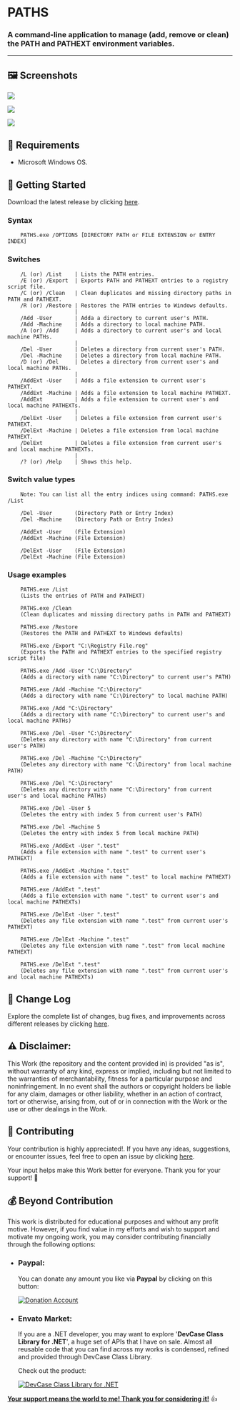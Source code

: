 <!-- Common Project Tags:
command-line 
console-applications 
dotnet 
netframework 
netframework48 
tool 
tools 
vbnet 
visualstudio 
windows 
windows-app 
windows-application 
windows-applications 
 -->

# PATHS

### A command-line application to manage (add, remove or clean) the PATH and PATHEXT environment variables.

------------------

## 🖼️ Screenshots

![](Images/PATHS%2001.png)

![](Images/PATHS%2002.png)

![](Images/PATHS%2003.png)

## 📝 Requirements

- Microsoft Windows OS.

## 🤖 Getting Started

Download the latest release by clicking [here](https://github.com/ElektroStudios/PATHS-a-command-line-app-to-manage-PATH-environment/releases/latest).

### Syntax

        PATHS.exe /OPTIONS [DIRECTORY PATH or FILE EXTENSION or ENTRY INDEX]

### Switches

        /L (or) /List    | Lists the PATH entries.
        /E (or) /Export  | Exports PATH and PATHEXT entries to a registry script file.
        /C (or) /Clean   | Clean duplicates and missing directory paths in PATH and PATHEXT.
        /R (or) /Restore | Restores the PATH entries to Windows defaults.
                         |
        /Add -User       | Adda a directory to current user's PATH.
        /Add -Machine    | Adds a directory to local machine PATH.
        /A (or) /Add     | Adds a directory to current user's and local machine PATHs.
                         |
        /Del -User       | Deletes a directory from current user's PATH.
        /Del -Machine    | Deletes a directory from local machine PATH.
        /D (or) /Del     | Deletes a directory from current user's and local machine PATHs.
                         |
        /AddExt -User    | Adds a file extension to current user's PATHEXT.
        /AddExt -Machine | Adds a file extension to local machine PATHEXT.
        /AddExt          | Adds a file extension to current user's and local machine PATHEXTs.
                         |
        /DelExt -User    | Deletes a file extension from current user's PATHEXT.
        /DelExt -Machine | Deletes a file extension from local machine PATHEXT.
        /DelExt          | Deletes a file extension from current user's and local machine PATHEXTs.
                         |
        /? (or) /Help    | Shows this help.

### Switch value types

        Note: You can list all the entry indices using command: PATHS.exe /List

        /Del -User       (Directory Path or Entry Index)
        /Del -Machine    (Directory Path or Entry Index)

        /AddExt -User    (File Extension)
        /AddExt -Machine (File Extension)

        /DelExt -User    (File Extension)
        /DelExt -Machine (File Extension)

### Usage examples

        PATHS.exe /List
        (Lists the entries of PATH and PATHEXT)

        PATHS.exe /Clean
        (Clean duplicates and missing directory paths in PATH and PATHEXT)

        PATHS.exe /Restore
        (Restores the PATH and PATHEXT to Windows defaults)

        PATHS.exe /Export "C:\Registry File.reg"
        (Exports the PATH and PATHEXT entries to the specified registry script file)

        PATHS.exe /Add -User "C:\Directory"
        (Adds a directory with name "C:\Directory" to current user's PATH)

        PATHS.exe /Add -Machine "C:\Directory"
        (Adds a directory with name "C:\Directory" to local machine PATH)

        PATHS.exe /Add "C:\Directory"
        (Adds a directory with name "C:\Directory" to current user's and local machine PATHs)

        PATHS.exe /Del -User "C:\Directory"
        (Deletes any directory with name "C:\Directory" from current user's PATH)

        PATHS.exe /Del -Machine "C:\Directory"
        (Deletes any directory with name "C:\Directory" from local machine PATH)

        PATHS.exe /Del "C:\Directory"
        (Deletes any directory with name "C:\Directory" from current user's and local machine PATHs)

        PATHS.exe /Del -User 5
        (Deletes the entry with index 5 from current user's PATH)

        PATHS.exe /Del -Machine 5
        (Deletes the entry with index 5 from local machine PATH)

        PATHS.exe /AddExt -User ".test"
        (Adds a file extension with name ".test" to current user's PATHEXT)

        PATHS.exe /AddExt -Machine ".test"
        (Adds a file extension with name ".test" to local machine PATHEXT)

        PATHS.exe /AddExt ".test"
        (Adds a file extension with name ".test" to current user's and local machine PATHEXTs)

        PATHS.exe /DelExt -User ".test"
        (Deletes any file extension with name ".test" from current user's PATHEXT)

        PATHS.exe /DelExt -Machine ".test"
        (Deletes any file extension with name ".test" from local machine PATHEXT)

        PATHS.exe /DelExt ".test"
        (Deletes any file extension with name ".test" from current user's and local machine PATHEXTs)

## 🔄 Change Log

Explore the complete list of changes, bug fixes, and improvements across different releases by clicking [here](/Docs/CHANGELOG.md).

## ⚠️ Disclaimer:

This Work (the repository and the content provided in) is provided "as is", without warranty of any kind, express or implied, including but not limited to the warranties of merchantability, fitness for a particular purpose and noninfringement. In no event shall the authors or copyright holders be liable for any claim, damages or other liability, whether in an action of contract, tort or otherwise, arising from, out of or in connection with the Work or the use or other dealings in the Work.

## 💪 Contributing

Your contribution is highly appreciated!. If you have any ideas, suggestions, or encounter issues, feel free to open an issue by clicking [here](https://github.com/ElektroStudios/PATHS-a-command-line-app-to-manage-PATH-environment/issues/new/choose). 

Your input helps make this Work better for everyone. Thank you for your support! 🚀

## 💰 Beyond Contribution 

This work is distributed for educational purposes and without any profit motive. However, if you find value in my efforts and wish to support and motivate my ongoing work, you may consider contributing financially through the following options:

 - ### Paypal:
    You can donate any amount you like via **Paypal** by clicking on this button:

    [![Donation Account](Images/Paypal_Donate.png)](https://www.paypal.com/cgi-bin/webscr?cmd=_s-xclick&hosted_button_id=E4RQEV6YF5NZY)

 - ### Envato Market:
   If you are a .NET developer, you may want to explore '**DevCase Class Library for .NET**', a huge set of APIs that I have on sale.
   Almost all reusable code that you can find across my works is condensed, refined and provided through DevCase Class Library.

    Check out the product:
    
   [![DevCase Class Library for .NET](Images/DevCase_Banner.png)](https://codecanyon.net/item/elektrokit-class-library-for-net/19260282)

<u>**Your support means the world to me! Thank you for considering it!**</u> 👍
